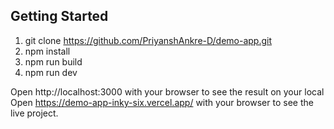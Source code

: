 ## Getting Started

1. git clone https://github.com/PriyanshAnkre-D/demo-app.git
2. npm install
3. npm run build
4. npm run dev

Open http://localhost:3000 with your browser to see the result on your local
Open https://demo-app-inky-six.vercel.app/ with your browser to see the live project.
